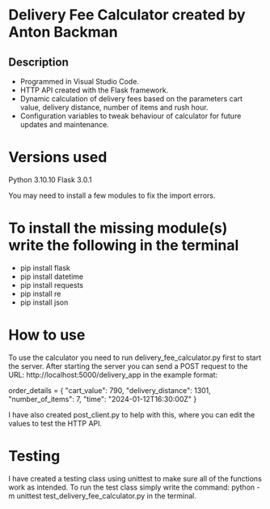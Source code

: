 # Delivery Fee Calculator created by Anton Backman

## Description

- Programmed in Visual Studio Code.
- HTTP API created with the Flask framework.
- Dynamic calculation of delivery fees based on the parameters cart value, delivery distance, number of items and rush hour.
- Configuration variables to tweak behaviour of calculator for future updates and maintenance.

# Versions used

Python 3.10.10
Flask 3.0.1

You may need to install a few modules to fix the import errors.

# To install the missing module(s) write the following in the terminal

- pip install flask
- pip install datetime
- pip install requests
- pip install re
- pip install json

# How to use

To use the calculator you need to run delivery_fee_calculator.py first to start the server.
After starting the server you can send a POST request to the URL: http://localhost:5000/delivery_app in the example format:

order_details = {
    "cart_value": 790, 
    "delivery_distance": 1301, 
    "number_of_items": 7, 
    "time": "2024-01-12T16:30:00Z"
    }

I have also created post_client.py to help with this, where you can edit the values to test the HTTP API.

# Testing

I have created a testing class using unittest to make sure all of the functions work as intended.
To run the test class simply write the command: python -m unittest test_delivery_fee_calculator.py in the terminal.
